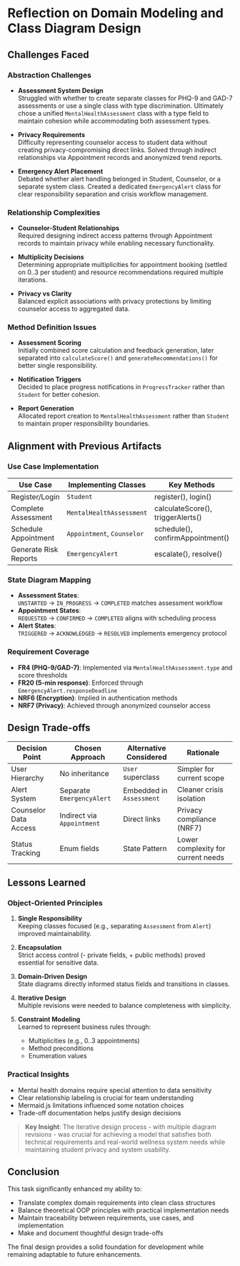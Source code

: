 # Reflection on Domain Modeling and Class Diagram Design

## Challenges Faced

### Abstraction Challenges
- **Assessment System Design**  
  Struggled with whether to create separate classes for PHQ-9 and GAD-7 assessments or use a single class with type discrimination. Ultimately chose a unified `MentalHealthAssessment` class with a type field to maintain cohesion while accommodating both assessment types.

- **Privacy Requirements**  
  Difficulty representing counselor access to student data without creating privacy-compromising direct links. Solved through indirect relationships via Appointment records and anonymized trend reports.

- **Emergency Alert Placement**  
  Debated whether alert handling belonged in Student, Counselor, or a separate system class. Created a dedicated `EmergencyAlert` class for clear responsibility separation and crisis workflow management.

### Relationship Complexities
- **Counselor-Student Relationships**  
  Required designing indirect access patterns through Appointment records to maintain privacy while enabling necessary functionality.

- **Multiplicity Decisions**  
  Determining appropriate multiplicities for appointment booking (settled on 0..3 per student) and resource recommendations required multiple iterations.

- **Privacy vs Clarity**  
  Balanced explicit associations with privacy protections by limiting counselor access to aggregated data.

### Method Definition Issues
- **Assessment Scoring**  
  Initially combined score calculation and feedback generation, later separated into `calculateScore()` and `generateRecommendations()` for better single responsibility.

- **Notification Triggers**  
  Decided to place progress notifications in `ProgressTracker` rather than `Student` for better cohesion.

- **Report Generation**  
  Allocated report creation to `MentalHealthAssessment` rather than `Student` to maintain proper responsibility boundaries.

## Alignment with Previous Artifacts

### Use Case Implementation
| Use Case                   | Implementing Classes               | Key Methods                     |
|----------------------------|------------------------------------|---------------------------------|
| Register/Login             | `Student`                          | register(), login()             |
| Complete Assessment        | `MentalHealthAssessment`           | calculateScore(), triggerAlerts() |
| Schedule Appointment       | `Appointment`, `Counselor`         | schedule(), confirmAppointment() |
| Generate Risk Reports      | `EmergencyAlert`                   | escalate(), resolve()           |

### State Diagram Mapping
- **Assessment States**:  
  `UNSTARTED` → `IN_PROGRESS` → `COMPLETED` matches assessment workflow
- **Appointment States**:  
  `REQUESTED` → `CONFIRMED` → `COMPLETED` aligns with scheduling process
- **Alert States**:  
  `TRIGGERED` → `ACKNOWLEDGED` → `RESOLVED` implements emergency protocol

### Requirement Coverage
- **FR4 (PHQ-9/GAD-7)**: Implemented via `MentalHealthAssessment.type` and score thresholds
- **FR20 (5-min response)**: Enforced through `EmergencyAlert.responseDeadline`
- **NRF6 (Encryption)**: Implied in authentication methods
- **NRF7 (Privacy)**: Achieved through anonymized counselor access

## Design Trade-offs

| Decision Point          | Chosen Approach           | Alternative Considered      | Rationale                          |
|-------------------------|---------------------------|-----------------------------|------------------------------------|
| User Hierarchy          | No inheritance            | `User` superclass           | Simpler for current scope          |
| Alert System            | Separate `EmergencyAlert` | Embedded in `Assessment`    | Cleaner crisis isolation           |
| Counselor Data Access   | Indirect via `Appointment`| Direct links                | Privacy compliance (NRF7)          |
| Status Tracking         | Enum fields               | State Pattern               | Lower complexity for current needs |

## Lessons Learned

### Object-Oriented Principles
1. **Single Responsibility**  
   Keeping classes focused (e.g., separating `Assessment` from `Alert`) improved maintainability.

2. **Encapsulation**  
   Strict access control (- private fields, + public methods) proved essential for sensitive data.

3. **Domain-Driven Design**  
   State diagrams directly informed status fields and transitions in classes.

4. **Iterative Design**  
   Multiple revisions were needed to balance completeness with simplicity.

5. **Constraint Modeling**  
   Learned to represent business rules through:
   - Multiplicities (e.g., 0..3 appointments)
   - Method preconditions
   - Enumeration values

### Practical Insights
- Mental health domains require special attention to data sensitivity
- Clear relationship labeling is crucial for team understanding
- Mermaid.js limitations influenced some notation choices
- Trade-off documentation helps justify design decisions

> **Key Insight**: The iterative design process - with multiple diagram revisions - was crucial for achieving a model that satisfies both technical requirements and real-world wellness system needs while maintaining student privacy and system usability.

## Conclusion
This task significantly enhanced my ability to:
- Translate complex domain requirements into clean class structures
- Balance theoretical OOP principles with practical implementation needs
- Maintain traceability between requirements, use cases, and implementation
- Make and document thoughtful design trade-offs

The final design provides a solid foundation for development while remaining adaptable to future enhancements.
